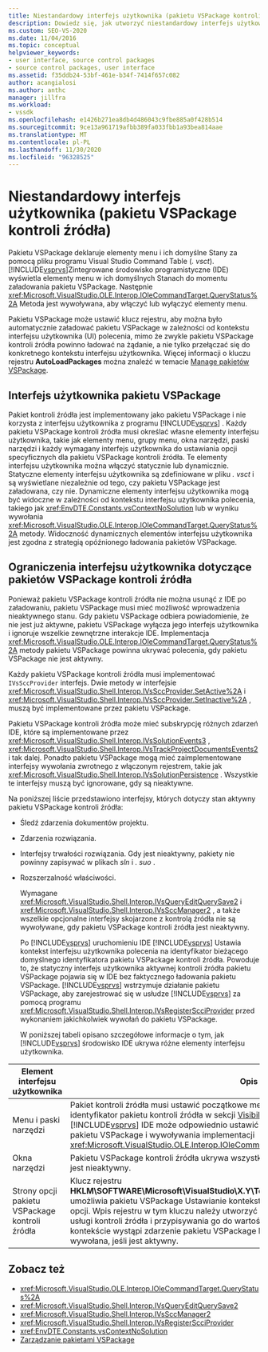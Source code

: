 ```yaml
---
title: Niestandardowy interfejs użytkownika (pakietu VSPackage kontroli źródła) | Microsoft Docs
description: Dowiedz się, jak utworzyć niestandardowy interfejs użytkownika w programie Visual Studio za pomocą pakietu VSPackage kontroli źródła, aby określić elementy UI.
ms.custom: SEO-VS-2020
ms.date: 11/04/2016
ms.topic: conceptual
helpviewer_keywords:
- user interface, source control packages
- source control packages, user interface
ms.assetid: f35ddb24-53bf-461e-b34f-7414f657c082
author: acangialosi
ms.author: anthc
manager: jillfra
ms.workload:
- vssdk
ms.openlocfilehash: e1426b271ea8db4d486043c9fbe885a0f428b514
ms.sourcegitcommit: 9ce13a961719afbb389fa033fbb1a93bea814aae
ms.translationtype: MT
ms.contentlocale: pl-PL
ms.lasthandoff: 11/30/2020
ms.locfileid: "96328525"
---
```

# <a name="custom-user-interface-source-control-vspackage"></a>Niestandardowy interfejs użytkownika (pakietu VSPackage kontroli źródła)
Pakietu VSPackage deklaruje elementy menu i ich domyślne Stany za pomocą pliku programu Visual Studio Command Table (*. vsct*). [!INCLUDE[vsprvs](../../code-quality/includes/vsprvs_md.md)]Zintegrowane środowisko programistyczne (IDE) wyświetla elementy menu w ich domyślnych Stanach do momentu załadowania pakietu VSPackage. Następnie <xref:Microsoft.VisualStudio.OLE.Interop.IOleCommandTarget.QueryStatus%2A> Metoda jest wywoływana, aby włączyć lub wyłączyć elementy menu.

 Pakietu VSPackage może ustawić klucz rejestru, aby można było automatycznie załadować pakietu VSPackage w zależności od kontekstu interfejsu użytkownika (UI) polecenia, mimo że zwykle pakietu VSPackage kontroli źródła powinno ładować na żądanie, a nie tylko przełączać się do konkretnego kontekstu interfejsu użytkownika. Więcej informacji o kluczu rejestru **AutoLoadPackages** można znaleźć w temacie [Manage pakietów VSPackage](../../extensibility/managing-vspackages.md).

## <a name="vspackage-ui"></a>Interfejs użytkownika pakietu VSPackage
 Pakiet kontroli źródła jest implementowany jako pakietu VSPackage i nie korzysta z interfejsu użytkownika z programu [!INCLUDE[vsprvs](../../code-quality/includes/vsprvs_md.md)] . Każdy pakietu VSPackage kontroli źródła musi określać własne elementy interfejsu użytkownika, takie jak elementy menu, grupy menu, okna narzędzi, paski narzędzi i każdy wymagany interfejs użytkownika do ustawiania opcji specyficznych dla pakietu VSPackage kontroli źródła. Te elementy interfejsu użytkownika można włączyć statycznie lub dynamicznie. Statyczne elementy interfejsu użytkownika są zdefiniowane w pliku *. vsct* i są wyświetlane niezależnie od tego, czy pakietu VSPackage jest załadowana, czy nie. Dynamiczne elementy interfejsu użytkownika mogą być widoczne w zależności od kontekstu interfejsu użytkownika polecenia, takiego jak <xref:EnvDTE.Constants.vsContextNoSolution> lub w wyniku wywołania <xref:Microsoft.VisualStudio.OLE.Interop.IOleCommandTarget.QueryStatus%2A> metody. Widoczność dynamicznych elementów interfejsu użytkownika jest zgodna z strategią opóźnionego ładowania pakietów VSPackage.

## <a name="ui-constraints-on-source-control-vspackages"></a>Ograniczenia interfejsu użytkownika dotyczące pakietów VSPackage kontroli źródła
 Ponieważ pakietu VSPackage kontroli źródła nie można usunąć z IDE po załadowaniu, pakietu VSPackage musi mieć możliwość wprowadzenia nieaktywnego stanu. Gdy pakietu VSPackage odbiera powiadomienie, że nie jest już aktywne, pakietu VSPackage wyłącza jego interfejs użytkownika i ignoruje wszelkie zewnętrzne interakcje IDE. Implementacja <xref:Microsoft.VisualStudio.OLE.Interop.IOleCommandTarget.QueryStatus%2A> metody pakietu VSPackage powinna ukrywać polecenia, gdy pakietu VSPackage nie jest aktywny.

 Każdy pakietu VSPackage kontroli źródła musi implementować `IVsSccProvider` interfejs. Dwie metody w interfejsie <xref:Microsoft.VisualStudio.Shell.Interop.IVsSccProvider.SetActive%2A> i <xref:Microsoft.VisualStudio.Shell.Interop.IVsSccProvider.SetInactive%2A> , muszą być implementowane przez pakietu VSPackage.

 Pakietu VSPackage kontroli źródła może mieć subskrypcję różnych zdarzeń IDE, które są implementowane przez <xref:Microsoft.VisualStudio.Shell.Interop.IVsSolutionEvents3> , <xref:Microsoft.VisualStudio.Shell.Interop.IVsTrackProjectDocumentsEvents2> i tak dalej. Ponadto pakietu VSPackage mogą mieć zaimplementowane interfejsy wywołania zwrotnego z włączonym rejestrem, takie jak <xref:Microsoft.VisualStudio.Shell.Interop.IVsSolutionPersistence> . Wszystkie te interfejsy muszą być ignorowane, gdy są nieaktywne.

 Na poniższej liście przedstawiono interfejsy, których dotyczy stan aktywny pakietu VSPackage kontroli źródła:

- Śledź zdarzenia dokumentów projektu.

- Zdarzenia rozwiązania.

- Interfejsy trwałości rozwiązania. Gdy jest nieaktywny, pakiety nie powinny zapisywać w plikach *sln* i *. suo* .

- Rozszerzalność właściwości.

  Wymagane <xref:Microsoft.VisualStudio.Shell.Interop.IVsQueryEditQuerySave2> i <xref:Microsoft.VisualStudio.Shell.Interop.IVsSccManager2> , a także wszelkie opcjonalne interfejsy skojarzone z kontrolą źródła nie są wywoływane, gdy pakietu VSPackage kontroli źródła jest nieaktywny.

  Po [!INCLUDE[vsprvs](../../code-quality/includes/vsprvs_md.md)] uruchomieniu IDE [!INCLUDE[vsprvs](../../code-quality/includes/vsprvs_md.md)] Ustawia kontekst interfejsu użytkownika polecenia na identyfikator bieżącego domyślnego identyfikatora pakietu VSPackage kontroli źródła. Powoduje to, że statyczny interfejs użytkownika aktywnej kontroli źródła pakietu VSPackage pojawia się w IDE bez faktycznego ładowania pakietu VSPackage. [!INCLUDE[vsprvs](../../code-quality/includes/vsprvs_md.md)] wstrzymuje działanie pakietu VSPackage, aby zarejestrować się w usłudze [!INCLUDE[vsprvs](../../code-quality/includes/vsprvs_md.md)] za pomocą programu <xref:Microsoft.VisualStudio.Shell.Interop.IVsRegisterScciProvider> przed wykonaniem jakichkolwiek wywołań do pakietu VSPackage.

  W poniższej tabeli opisano szczegółowe informacje o tym, jak [!INCLUDE[vsprvs](../../code-quality/includes/vsprvs_md.md)] środowisko IDE ukrywa różne elementy interfejsu użytkownika.

| Element interfejsu użytkownika | Opis |
| - | - |
| Menu i paski narzędzi | Pakiet kontroli źródła musi ustawić początkowe menu i Stany widoczności paska narzędzi na identyfikator pakietu kontroli źródła w sekcji [VisibilityConstraints](../../extensibility/visibilityconstraints-element.md) pliku *. vsct* . Dzięki temu [!INCLUDE[vsprvs](../../code-quality/includes/vsprvs_md.md)] IDE może odpowiednio ustawić stan elementów menu bez ładowania pakietu VSPackage i wywoływania implementacji <xref:Microsoft.VisualStudio.OLE.Interop.IOleCommandTarget.QueryStatus%2A> metody. |
| Okna narzędzi | Pakietu VSPackage kontroli źródła ukrywa wszystkie okna narzędzi, które są własnością, gdy jest nieaktywny. |
| Strony opcji pakietu VSPackage kontroli źródła | Klucz rejestru **HKLM\SOFTWARE\Microsoft\VisualStudio\X.Y\ToolsOptionsPages\VisibilityCmdUIContexts** umożliwia pakietu VSPackage Ustawianie kontekstów, w których będą wyświetlane strony opcji. Wpis rejestru w tym kluczu należy utworzyć przy użyciu identyfikatora usługi (SID) usługi kontroli źródła i przypisywania go do wartości DWORD 1. Za każdym razem, gdy w kontekście wystąpi zdarzenie pakietu VSPackage kontroli źródła, pakietu VSPackage zostanie wywołana, jeśli jest aktywny. |

## <a name="see-also"></a>Zobacz też
- <xref:Microsoft.VisualStudio.OLE.Interop.IOleCommandTarget.QueryStatus%2A>
- <xref:Microsoft.VisualStudio.Shell.Interop.IVsQueryEditQuerySave2>
- <xref:Microsoft.VisualStudio.Shell.Interop.IVsSccManager2>
- <xref:Microsoft.VisualStudio.Shell.Interop.IVsRegisterScciProvider>
- <xref:EnvDTE.Constants.vsContextNoSolution>
- [Zarządzanie pakietami VSPackage](../../extensibility/managing-vspackages.md)
